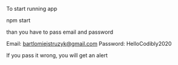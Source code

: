 To start running app

npm start

than you have to pass email and password

Email: bartlomiejstruzyk@gmail.com
Password: HelloCodibly2020

If you pass it wrong, you will get an alert
